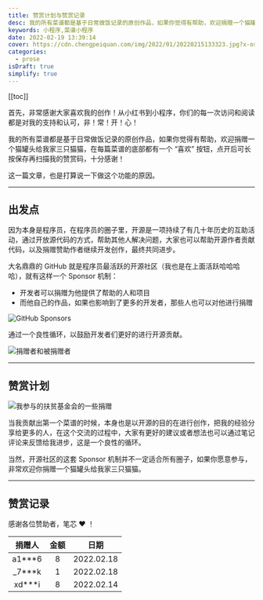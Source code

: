```yaml
---
title: 赞赏计划与赞赏记录
desc: 我的所有菜谱都是基于日常做饭记录的原创作品，如果你觉得有帮助，欢迎捐赠一个猫罐头给我家三只猫猫，在每篇菜谱的底部都有一个 “喜欢” 按钮，点开后可长按保存再扫描我的赞赏码，十分感谢！
keywords: 小程序,菜谱小程序
date: 2022-02-19 13:39:14
cover: https://cdn.chengpeiquan.com/img/2022/01/20220215133323.jpg?x-oss-process=image/interlace,1
categories:
  - prose
isDraft: true
simplify: true
---
```


[[toc]]

首先，非常感谢大家喜欢我的创作！从小红书到小程序，你们的每一次访问和阅读都是对我的支持和认可，非！常！开！心！

我的所有菜谱都是基于日常做饭记录的原创作品，如果你觉得有帮助，欢迎捐赠一个猫罐头给我家三只猫猫，在每篇菜谱的底部都有一个 “喜欢” 按钮，点开后可长按保存再扫描我的赞赏码，十分感谢！

这一篇文章，也是打算说一下做这个功能的原因。

---

## 出发点

因为本身是程序员，在程序员的圈子里，开源是一项持续了有几十年历史的互助活动，通过开放源代码的方式，帮助其他人解决问题，大家也可以帮助开源作者贡献代码，以及捐赠赞助作者继续开发创作，最终共同进步。

大名鼎鼎的 GitHub 就是程序员最活跃的开源社区（我也是在上面活跃哈哈哈哈），就有这样一个 Sponsor 机制：

- 开发者可以捐赠为他提供了帮助的人和项目
- 而他自己的作品，如果也影响到了更多的开发者，那些人也可以对他进行捐赠

![GitHub Sponsors](https://cdn.chengpeiquan.com/img/2022/02/20220219222656.jpg?x-oss-process=image/interlace,1)
 
通过一个良性循环，以鼓励开发者们更好的进行开源贡献。

![捐赠者和被捐赠者](https://cdn.chengpeiquan.com/img/2022/02/20220219222522.jpg?x-oss-process=image/interlace,1)

---

## 赞赏计划

![我参与的扶贫基金会的一些捐赠](https://cdn.chengpeiquan.com/img/2022/02/20220219222429.jpg?x-oss-process=image/interlace,1)

当我贡献出第一个菜谱的时候，本身也是以开源的目的在进行创作，把我的经验分享给更多的人，在这个交流的过程中，大家有更好的建议或者想法也可以通过笔记评论来反馈给我进步，这是一个良性的循环。

当然，开源社区的这套 Sponsor 机制并不一定适合所有圈子，如果你愿意参与，非常欢迎你捐赠一个猫罐头给我家三只猫猫。

---

## 赞赏记录

感谢各位赞助者，笔芯 ♥ ！

捐赠人|金额|日期
:-:|:-:|:-:
a1***6|8|2022.02.18
_7***k|1|2022.02.18
xd***i|8|2022.02.14

